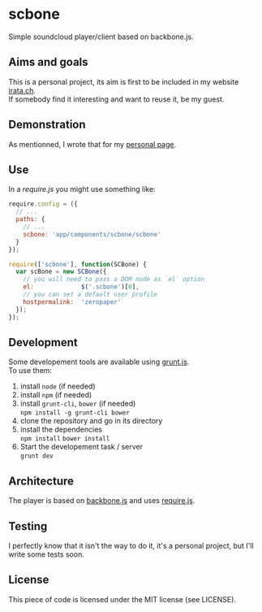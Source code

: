 scbone
======

Simple soundcloud player/client based on backbone.js.


Aims and goals
--------------

This is a personal project, its aim is first to be included in my website [irata.ch](http://irata.ch).  
If somebody find it interesting and want to reuse it, be my guest.

Demonstration
-------------

As mentionned, I wrote that for my [personal page](http://irata.ch).

Use
---

In a _require.js_ you might use something like:
```js
require.config = ({
  // ...
  paths: {
    // ...
    scbone: 'app/components/scbone/scbone'
  }
});

require(['scbone'], function(SCBone) {
  var scBone = new SCBone({
    // you will need to pass a DOM node as `el` option
    el:             $('.scbone')[0],
    // you can set a default user profile
    hostpermalink:  'zeropaper'
  });
});
```

Development
-----------

Some developement tools are available using [grunt.js](http://gruntjs.com).  
To use them:

1. install `node` (if needed)
2. install `npm` (if needed)
3. install `grunt-cli`, `bower` (if needed)   
   `npm install -g grunt-cli bower`
4. clone the repository and go in its directory
5. install the dependencies   
   `npm install` `bower install`
6. Start the developement task / server  
   `grunt dev`

Architecture
------------

The player is based on [backbone.js](http://backbone.org) and uses [require.js]().

Testing
-------

I perfectly know that it isn't the way to do it, it's a personal project, but I'll write some tests soon.

License
-------

This piece of code is licensed under the MIT license (see LICENSE).